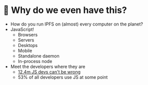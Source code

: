 # 🤔 Why do we even have this?

* How do you run IPFS on (almost) every computer on the planet?
* JavaScript!
  * Browsers
  * Servers
  * Desktops
  * Mobile
  * Standalone daemon
  * In-process node
* Meet the developers where they are
  * [12.4m JS devs can't be wrong](https://www.developernation.net/blog/infographic-programming-languages-adoption-trends-2020)
  * 53% of all developers use JS at some point

